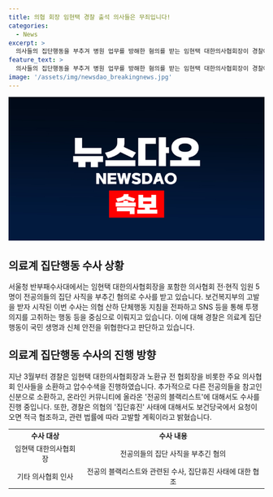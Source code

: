 ```yaml
---
title: 의협 회장 임현택 경찰 출석 의사들은 무죄입니다!
categories:
  - News
excerpt: >
  의사들의 집단행동을 부추겨 병원 업무를 방해한 혐의를 받는 임현택 대한의사협회장이 경찰에 다시 소환됐다. 수차례의 소환조사를 받았고, 오늘(20일)도 출석하면서 의사들에게는 죄가 없다고 주장했다. 경찰은 주요 의료계 인사들을 소환하고 압수수색을 벌이고, 관련 법률에 따라 수사를 진행 중이다.
feature_text: >
  의사들의 집단행동을 부추겨 병원 업무를 방해한 혐의를 받는 임현택 대한의사협회장이 경찰에 다시 소환됐다. 수차례의 소환조사를 받았고, 오늘(20일)도 출석하면서 의사들에게는 죄가 없다고 주장했다. 경찰은 주요 의료계 인사들을 소환하고 압수수색을 벌이고, 관련 법률에 따라 수사를 진행 중이다.
image: '/assets/img/newsdao_breakingnews.jpg'
---
```


<p><img src="/assets/img/newsdao_breakingnews.jpg" alt="pcversion 속보" /></p>

<h2 data-ke-size="size26">의료계 집단행동 수사 상황</h2>

<p data-ke-size="size16">서울청 반부패수사대에서는 임현택 대한의사협회장을 포함한 의사협회 전·현직 임원 5명이 전공의들의 집단 사직을 부추긴 혐의로 수사를 받고 있습니다. 보건복지부의 고발을 받자 시작된 이번 수사는 의협 산하 단체행동 지침을 전파하고 SNS 등을 통해 투쟁 의지를 고취하는 행동 등을 중심으로 이뤄지고 있습니다. 이에 대해 경찰은 의료계 집단행동이 국민 생명과 신체 안전을 위협한다고 판단하고 있습니다.</p>

<h2 data-ke-size="size26">의료계 집단행동 수사의 진행 방향</h2>

<p data-ke-size="size16">지난 3월부터 경찰은 임현택 대한의사협회장과 노환규 전 협회장을 비롯한 주요 의사협회 인사들을 소환하고 압수수색을 진행하였습니다. 추가적으로 다른 전공의들을 참고인 신분으로 소환하고, 온라인 커뮤니티에 올라온 '전공의 블랙리스트'에 대해서도 수사를 진행 중입니다. 또한, 경찰은 의협의 '집단휴진' 사태에 대해서도 보건당국에서 요청이 오면 적극 협조하고, 관련 법률에 따라 고발할 계획이라고 밝혔습니다.</p>

<table>
    <tr>
        <td style="text-align: center; height: 17px;"><b>수사 대상</b></td>
        <td style="text-align: center; height: 17px;"><b>수사 내용</b></td>
    </tr>
    <tr>
        <td style="text-align: center; height: 17px;">임현택 대한의사협회장</td>
        <td style="text-align: center; height: 17px;">전공의들의 집단 사직을 부추긴 혐의</td>
    </tr>
    <tr>
        <td style="text-align: center; height: 17px;">기타 의사협회 인사</td>
        <td style="text-align: center; height: 17px;">전공의 블랙리스트와 관련된 수사, 집단휴진 사태에 대한 협조</td>
    </tr>
</table>

<p data-ke-size="size16">&nbsp;</p>

